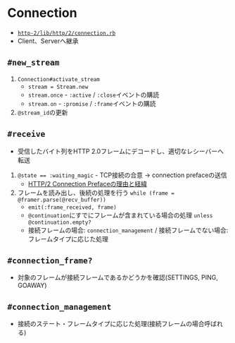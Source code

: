 # Connection
- [`http-2/lib/http/2/connection.rb`](https://github.com/igrigorik/http-2/blob/master/lib/http/2/connection.rb)
- Client、Serverへ継承

## `#new_stream`
1. `Connection#activate_stream`
    - `stream = Stream.new`
    - `stream.once` - `:active` / `:close`イベントの購読
    - `stream.on` - `:promise` / `:frame`イベントの購読
2. `@stream_id`の更新

## `#receive`
- 受信したバイト列をHTTP 2.0フレームにデコードし、適切なレシーバーへ転送
1. `@state == :waiting_magic` - TCP接続の合意 -> connection prefaceの送信
    - [HTTP/2 Connection Prefaceの理由と経緯](https://asnokaze.hatenablog.com/entry/20150226/1424962551)
2. フレームを読み出し、後続の処理を行う `while (frame = @framer.parse(@recv_buffer))`
    - `emit(:frame_received, frame)`
    - `@continuation`にすでにフレームが含まれている場合の処理 `unless @continuation.empty?`
    - 接続フレームの場合: `connection_management` / 接続フレームでない場合: フレームタイプに応じた処理

## `#connection_frame?`
- 対象のフレームが接続フレームであるかどうかを確認(SETTINGS, PING, GOAWAY)

## `#connection_management`
- 接続のステート・フレームタイプに応じた処理(接続フレームの場合呼ばれる)
